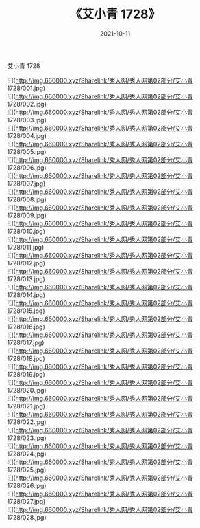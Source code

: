 ﻿---
layout: post
title:  《艾小青 1728》
date:   2021-10-11
img: http://img.660000.xyz/Sharelink/秀人网/秀人网第02部分/艾小青 1728/000.jpg
categories: [美女, 清纯, 唯美]
---

艾小青 1728

  ![](http://img.660000.xyz/Sharelink/秀人网/秀人网第02部分/艾小青 1728/001.jpg) <br> ![](http://img.660000.xyz/Sharelink/秀人网/秀人网第02部分/艾小青 1728/002.jpg) <br> ![](http://img.660000.xyz/Sharelink/秀人网/秀人网第02部分/艾小青 1728/003.jpg) <br> ![](http://img.660000.xyz/Sharelink/秀人网/秀人网第02部分/艾小青 1728/004.jpg) <br> ![](http://img.660000.xyz/Sharelink/秀人网/秀人网第02部分/艾小青 1728/005.jpg) <br> ![](http://img.660000.xyz/Sharelink/秀人网/秀人网第02部分/艾小青 1728/006.jpg) <br> ![](http://img.660000.xyz/Sharelink/秀人网/秀人网第02部分/艾小青 1728/007.jpg) <br> ![](http://img.660000.xyz/Sharelink/秀人网/秀人网第02部分/艾小青 1728/008.jpg) <br> ![](http://img.660000.xyz/Sharelink/秀人网/秀人网第02部分/艾小青 1728/009.jpg) <br> ![](http://img.660000.xyz/Sharelink/秀人网/秀人网第02部分/艾小青 1728/010.jpg) <br> ![](http://img.660000.xyz/Sharelink/秀人网/秀人网第02部分/艾小青 1728/011.jpg) <br> ![](http://img.660000.xyz/Sharelink/秀人网/秀人网第02部分/艾小青 1728/012.jpg) <br> ![](http://img.660000.xyz/Sharelink/秀人网/秀人网第02部分/艾小青 1728/013.jpg) <br> ![](http://img.660000.xyz/Sharelink/秀人网/秀人网第02部分/艾小青 1728/014.jpg) <br> ![](http://img.660000.xyz/Sharelink/秀人网/秀人网第02部分/艾小青 1728/015.jpg) <br> ![](http://img.660000.xyz/Sharelink/秀人网/秀人网第02部分/艾小青 1728/016.jpg) <br> ![](http://img.660000.xyz/Sharelink/秀人网/秀人网第02部分/艾小青 1728/017.jpg) <br> ![](http://img.660000.xyz/Sharelink/秀人网/秀人网第02部分/艾小青 1728/018.jpg) <br> ![](http://img.660000.xyz/Sharelink/秀人网/秀人网第02部分/艾小青 1728/019.jpg) <br> ![](http://img.660000.xyz/Sharelink/秀人网/秀人网第02部分/艾小青 1728/020.jpg) <br> ![](http://img.660000.xyz/Sharelink/秀人网/秀人网第02部分/艾小青 1728/021.jpg) <br> ![](http://img.660000.xyz/Sharelink/秀人网/秀人网第02部分/艾小青 1728/022.jpg) <br> ![](http://img.660000.xyz/Sharelink/秀人网/秀人网第02部分/艾小青 1728/023.jpg) <br> ![](http://img.660000.xyz/Sharelink/秀人网/秀人网第02部分/艾小青 1728/024.jpg) <br> ![](http://img.660000.xyz/Sharelink/秀人网/秀人网第02部分/艾小青 1728/025.jpg) <br> ![](http://img.660000.xyz/Sharelink/秀人网/秀人网第02部分/艾小青 1728/026.jpg) <br> ![](http://img.660000.xyz/Sharelink/秀人网/秀人网第02部分/艾小青 1728/027.jpg) <br> ![](http://img.660000.xyz/Sharelink/秀人网/秀人网第02部分/艾小青 1728/028.jpg) <br>